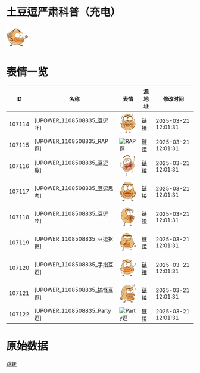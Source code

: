 # 土豆逗严肃科普（充电）

<img src="./cover.png" height="60" alt="cover" />

# 表情一览

|ID|名称|表情|源地址|修改时间|
|----|----|----|----|----|
|107114|[UPOWER_1108508835_豆逗吓]|<img src="./pic/107114_%5BUPOWER_1108508835_豆逗吓%5D.png" height="60" alt="豆逗吓"/>|[链接](https://i0.hdslb.com/bfs/garb/74b956f328bb60b890d23b0185c39c351a64e3e7.png)|2025-03-21 12:01:31|
|107115|[UPOWER_1108508835_RAP逗]|<img src="./pic/107115_%5BUPOWER_1108508835_RAP逗%5D.png" height="60" alt="RAP逗"/>|[链接](https://i0.hdslb.com/bfs/garb/2d282e96bbe8a535aec14fe5b389267accbbeb97.png)|2025-03-21 12:01:31|
|107116|[UPOWER_1108508835_豆逗蹦]|<img src="./pic/107116_%5BUPOWER_1108508835_豆逗蹦%5D.png" height="60" alt="豆逗蹦"/>|[链接](https://i0.hdslb.com/bfs/garb/60986988cfc2ec4a418e4f94a1296b4b54101d05.png)|2025-03-21 12:01:31|
|107117|[UPOWER_1108508835_豆逗思考]|<img src="./pic/107117_%5BUPOWER_1108508835_豆逗思考%5D.png" height="60" alt="豆逗思考"/>|[链接](https://i0.hdslb.com/bfs/garb/b7b5657fd85d75621c0476f7cf60c3776e7389ce.png)|2025-03-21 12:01:31|
|107118|[UPOWER_1108508835_豆逗哇]|<img src="./pic/107118_%5BUPOWER_1108508835_豆逗哇%5D.png" height="60" alt="豆逗哇"/>|[链接](https://i0.hdslb.com/bfs/garb/247c548aa2aa4884415f1e0a9423d634bd30c0dc.png)|2025-03-21 12:01:31|
|107119|[UPOWER_1108508835_豆逗抠抠]|<img src="./pic/107119_%5BUPOWER_1108508835_豆逗抠抠%5D.png" height="60" alt="豆逗抠抠"/>|[链接](https://i0.hdslb.com/bfs/garb/13e9327f63ef329ec0be4566e49f3f9a0d4747ba.png)|2025-03-21 12:01:31|
|107120|[UPOWER_1108508835_手指豆逗]|<img src="./pic/107120_%5BUPOWER_1108508835_手指豆逗%5D.png" height="60" alt="手指豆逗"/>|[链接](https://i0.hdslb.com/bfs/garb/500c805ed30d306b42f6f5f06de7c94a3044d5eb.png)|2025-03-21 12:01:31|
|107121|[UPOWER_1108508835_搞怪豆逗]|<img src="./pic/107121_%5BUPOWER_1108508835_搞怪豆逗%5D.png" height="60" alt="搞怪豆逗"/>|[链接](https://i0.hdslb.com/bfs/garb/fc8728cf7dd03498fe23463b2ad8c331a9c06398.png)|2025-03-21 12:01:31|
|107122|[UPOWER_1108508835_Party逗]|<img src="./pic/107122_%5BUPOWER_1108508835_Party逗%5D.png" height="60" alt="Party逗"/>|[链接](https://i0.hdslb.com/bfs/garb/a2ef290e669db139f7bef407b245539c0673d215.png)|2025-03-21 12:01:31|

# 原始数据

[跳转](./raw.json)

